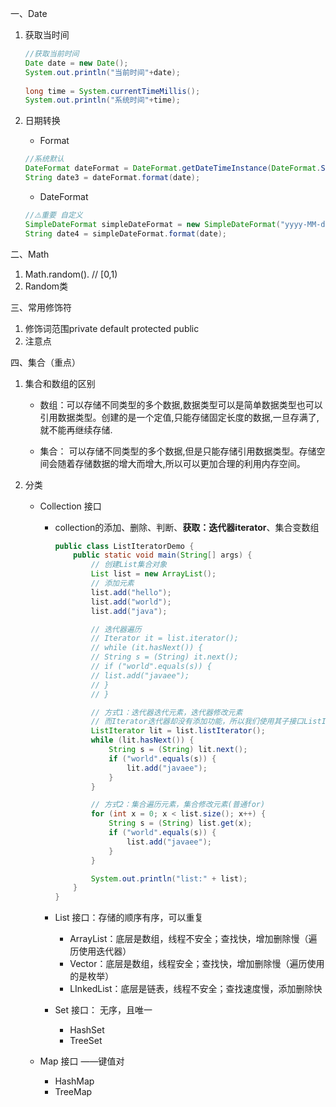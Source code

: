 一、Date

1. 获取当时间

   ```java
   //获取当前时间
   Date date = new Date();
   System.out.println("当前时间"+date);
   		
   long time = System.currentTimeMillis();
   System.out.println("系统时间"+time);
   ```

2. 日期转换

   * Format

   ```java
   //系统默认
   DateFormat dateFormat = DateFormat.getDateTimeInstance(DateFormat.SHORT,DateFormat.SHORT);
   String date3 = dateFormat.format(date);
   ```

   * DateFormat

   ```java
   //⚠️重要 自定义
   SimpleDateFormat simpleDateFormat = new SimpleDateFormat("yyyy-MM-dd hh:mm:ss");
   String date4 = simpleDateFormat.format(date);
   ```

   

二、Math

1. Math.random().  // [0,1)
2. Random类



三、常用修饰符

1. 修饰词范围private default protected public
2. 注意点



四、集合（重点）

1. 集合和数组的区别

   * 数组：可以存储不同类型的多个数据,数据类型可以是简单数据类型也可以引用数据类型。创建的是一个定值,只能存储固定长度的数据,一旦存满了,就不能再继续存储.

   * 集合： 可以存储不同类型的多个数据,但是只能存储引用数据类型。存储空间会随着存储数据的增大而增大,所以可以更加合理的利用内存空间。

2. 分类

   * Collection 接口

     * collection的添加、删除、判断、**获取：迭代器iterator**、集合变数组

       ```java
       public class ListIteratorDemo {
           public static void main(String[] args) {
               // 创建List集合对象
               List list = new ArrayList();
               // 添加元素
               list.add("hello");
               list.add("world");
               list.add("java");
       
               // 迭代器遍历
               // Iterator it = list.iterator();
               // while (it.hasNext()) {
               // String s = (String) it.next();
               // if ("world".equals(s)) {
               // list.add("javaee");
               // }
               // }
       
               // 方式1：迭代器迭代元素，迭代器修改元素
               // 而Iterator迭代器却没有添加功能，所以我们使用其子接口ListIterator
               ListIterator lit = list.listIterator();
               while (lit.hasNext()) {
                   String s = (String) lit.next();
                   if ("world".equals(s)) {
                       lit.add("javaee");
                   }
               }
       
               // 方式2：集合遍历元素，集合修改元素(普通for)
               for (int x = 0; x < list.size(); x++) {
                   String s = (String) list.get(x);
                   if ("world".equals(s)) {
                       list.add("javaee");
                   }
               }
       
               System.out.println("list:" + list);
           }
       }
       ```

       

     * List 接口：存储的顺序有序，可以重复
       * ArrayList：底层是数组，线程不安全；查找快，增加删除慢（遍历使用迭代器）
       * Vector：底层是数组，线程安全；查找快，增加删除慢（遍历使用的是枚举）
       * LInkedList：底层是链表，线程不安全；查找速度慢，添加删除快
     * Set 接口： 无序，且唯一
       * HashSet
       * TreeSet

   * Map 接口     ——键值对 

     * HashMap
     * TreeMap